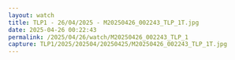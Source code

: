 ```yaml
---
layout: watch
title: TLP1 - 26/04/2025 - M20250426_002243_TLP_1T.jpg
date: 2025-04-26 00:22:43
permalink: /2025/04/26/watch/M20250426_002243_TLP_1
capture: TLP1/2025/202504/20250425/M20250426_002243_TLP_1T.jpg
---
```

